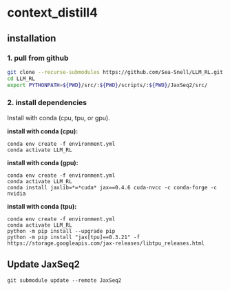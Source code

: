 # context_distill4

## installation

### **1. pull from github**

``` bash
git clone --recurse-submodules https://github.com/Sea-Snell/LLM_RL.git
cd LLM_RL
export PYTHONPATH=${PWD}/src/:${PWD}/scripts/:${PWD}/JaxSeq2/src/
```

### **2. install dependencies**

Install with conda (cpu, tpu, or gpu).

**install with conda (cpu):**
``` shell
conda env create -f environment.yml
conda activate LLM_RL
```

**install with conda (gpu):**
``` shell
conda env create -f environment.yml
conda activate LLM_RL
conda install jaxlib=*=*cuda* jax==0.4.6 cuda-nvcc -c conda-forge -c nvidia
```

**install with conda (tpu):**
``` shell
conda env create -f environment.yml
conda activate LLM_RL
python -m pip install --upgrade pip
python -m pip install "jax[tpu]==0.3.21" -f https://storage.googleapis.com/jax-releases/libtpu_releases.html
```

## Update JaxSeq2

``` shell
git submodule update --remote JaxSeq2
```

